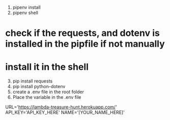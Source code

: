 1. pipenv install
2. pipenv shell

# check if the requests, and dotenv is installed in the pipfile if not manually

# install it in the shell

3. pip install requests
4. pip install python-dotenv
5. create a .env file in the root folder
6. Place the variable in the .env file

URL='https://lambda-treasure-hunt.herokuapp.com/'
API_KEY='API_KEY_HERE'
NAME='[YOUR_NAME_HERE]'
